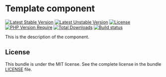 # Template component

[![Latest Stable Version](https://poser.pugx.org/softspring/component-template/v/stable.svg)](https://packagist.org/packages/softspring/component-template)
[![Latest Unstable Version](https://poser.pugx.org/softspring/component-template/v/unstable.svg)](https://packagist.org/packages/softspring/component-template)
[![License](https://poser.pugx.org/softspring/component-template/license.svg)](https://packagist.org/packages/softspring/component-template)
[![PHP Version Require](http://poser.pugx.org/softspring/component-template/require/php)](https://packagist.org/packages/softspring/component-template)
[![Total Downloads](https://poser.pugx.org/softspring/component-template/downloads)](https://packagist.org/packages/softspring/component-template)
[![Build status](https://github.com/softspring/component-template/actions/workflows/php.yml/badge.svg?branch=5.1)](https://github.com/softspring/component-template/actions/workflows/php.yml)

This is the description of the component.

## License

This bundle is under the MIT license. See the complete license in the bundle [LICENSE](LICENSE) file.
